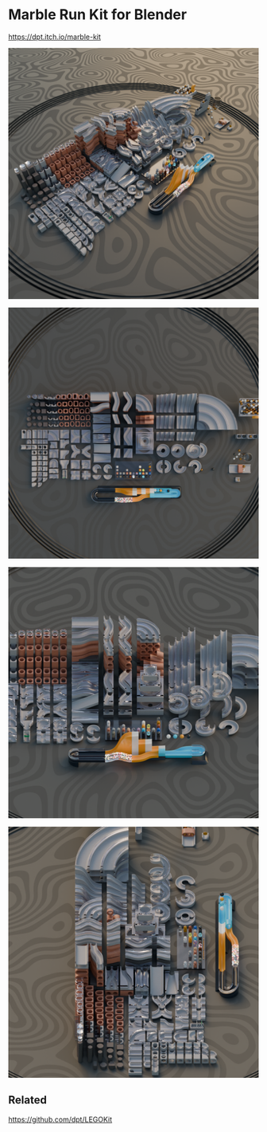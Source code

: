 Marble Run Kit for Blender
==========================

https://dpt.itch.io/marble-kit

![Overview screenshot](Screenshots/overview.png)

![Overhead screenshot](Screenshots/overhead.png)

![Y orthographic screenshot](Screenshots/yortho45.png)

![X orthographic screenshot](Screenshots/xortho45.png)

## Related

https://github.com/dpt/LEGOKit

